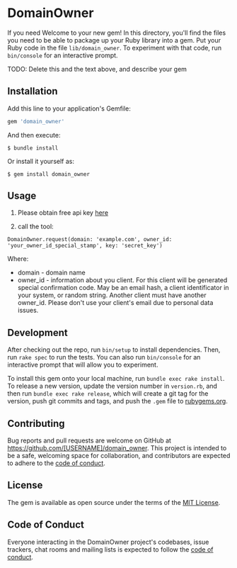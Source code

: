 # DomainOwner

If you need
Welcome to your new gem! In this directory, you'll find the files you need to be able to package up your Ruby library into a gem. Put your Ruby code in the file `lib/domain_owner`. To experiment with that code, run `bin/console` for an interactive prompt.

TODO: Delete this and the text above, and describe your gem

## Installation

Add this line to your application's Gemfile:

```ruby
gem 'domain_owner'
```

And then execute:

    $ bundle install

Or install it yourself as:

    $ gem install domain_owner

## Usage

1. Please obtain free api key [here](https://owner.platform.monster/keys)

2. call the tool:

```
DomainOwner.request(domain: 'example.com', owner_id: 'your_owner_id_special_stamp', key: 'secret_key')
```

Where:

+ domain - domain name
+ owner_id - information about you client. For this client will be generated special confirmation code. May be an email hash, a client identificator in your system, or random string. Another client must have another owner_id.
Please don't use your client's email due to personal data issues.

## Development

After checking out the repo, run `bin/setup` to install dependencies. Then, run `rake spec` to run the tests. You can also run `bin/console` for an interactive prompt that will allow you to experiment.

To install this gem onto your local machine, run `bundle exec rake install`. To release a new version, update the version number in `version.rb`, and then run `bundle exec rake release`, which will create a git tag for the version, push git commits and tags, and push the `.gem` file to [rubygems.org](https://rubygems.org).

## Contributing

Bug reports and pull requests are welcome on GitHub at https://github.com/[USERNAME]/domain_owner. This project is intended to be a safe, welcoming space for collaboration, and contributors are expected to adhere to the [code of conduct](https://github.com/[USERNAME]/domain_owner/blob/master/CODE_OF_CONDUCT.md).


## License

The gem is available as open source under the terms of the [MIT License](https://opensource.org/licenses/MIT).

## Code of Conduct

Everyone interacting in the DomainOwner project's codebases, issue trackers, chat rooms and mailing lists is expected to follow the [code of conduct](https://github.com/[USERNAME]/domain_owner/blob/master/CODE_OF_CONDUCT.md).
